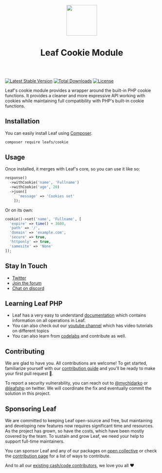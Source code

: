 <!-- markdownlint-disable no-inline-html -->
<p align="center">
  <br><br>
  <img src="https://leafphp.netlify.app/assets/img/leaf3-logo.png" height="100"/>
  <h1 align="center">Leaf Cookie Module</h1>
  <br><br>
</p>

[![Latest Stable Version](https://poser.pugx.org/leafs/cookie/v/stable)](https://packagist.org/packages/leafs/cookie)
[![Total Downloads](https://poser.pugx.org/leafs/cookie/downloads)](https://packagist.org/packages/leafs/cookie)
[![License](https://poser.pugx.org/leafs/cookie/license)](https://packagist.org/packages/leafs/cookie)

Leaf's cookie module provides a wrapper around the built-in PHP cookie functions. It provides a cleaner and more expressive API working with cookies while maintaining full compatibility with PHP's built-in cookie functions.

## Installation

You can easily install Leaf using [Composer](https://getcomposer.org/).

```bash
composer require leafs/cookie
```

## Usage

Once installed, it merges with Leaf's core, so you can use it like so:

```php
response()
  ->withCookie('name', 'Fullname')
  ->withCookie('age', 20)
  ->json([
      'message' => 'Cookies set'
    ]);
```

Or on its own:

```php
cookie()->set('name', 'Fullname', [
  'expire' => time() + 3600,
  'path' => '/',
  'domain' => 'example.com',
  'secure' => true,
  'httponly' => true,
  'samesite' => 'None'
]);
```

## Stay In Touch

- [Twitter](https://twitter.com/leafphp)
- [Join the forum](https://github.com/leafsphp/leaf/discussions/37)
- [Chat on discord](https://discord.com/invite/Pkrm9NJPE3)

## Learning Leaf PHP

- Leaf has a very easy to understand [documentation](https://leafphp.dev) which contains information on all operations in Leaf.
- You can also check out our [youtube channel](https://www.youtube.com/channel/UCllE-GsYy10RkxBUK0HIffw) which has video tutorials on different topics
- You can also learn from [codelabs](https://leafphp.dev/codelabs/) and contribute as well.

## Contributing

We are glad to have you. All contributions are welcome! To get started, familiarize yourself with our [contribution guide](https://leafphp.dev/community/contributing.html) and you'll be ready to make your first pull request 🚀.

To report a security vulnerability, you can reach out to [@mychidarko](https://twitter.com/mychidarko) or [@leafphp](https://twitter.com/leafphp) on twitter. We will coordinate the fix and eventually commit the solution in this project.

## Sponsoring Leaf

We are committed to keeping Leaf open-source and free, but maintaining and developing new features now requires significant time and resources. As the project has grown, so have the costs, which have been mostly covered by the team. To sustain and grow Leaf, we need your help to support full-time maintainers.

You can sponsor Leaf and any of our packages on [open collective](https://opencollective.com/leaf) or check the [contribution page](https://leafphp.dev/support/) for a list of ways to contribute.

And to all our [existing cash/code contributors](https://leafphp.dev#sponsors), we love you all ❤️
